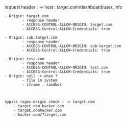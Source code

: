request header : -> host : target.com/dashboard/user_info 

	- Origin: target.com
			- response header 
			- ACCESS-CONTROL-ALLOW-ORIGIN: target.com
			- ACCESS-Control-ALLOW-Credentials: true
			
	- Origin: sub.target.com 
			- response header 
			- ACCESS-CONTROL-ALLOW-ORIGIN: sub.target.com
			- ACCESS-Control-ALLOW-Credentials: true
		
	- Origin: test.com 
			- response header 
			- ACCESS-CONTROL-ALLOW-ORIGIN: test.com 
			- ACCESS-Control-ALLOW-Credentials: true
	- Origin: null -> when ? 
			- file in system 
			- iframe , sandbox 
	
	
	
	bypass regex origin check : -> target.com
		- target.com.hacker.com
		- target.comhacker.com 
		- hacker.com/?target.com 
		
		
		
		
		
		
